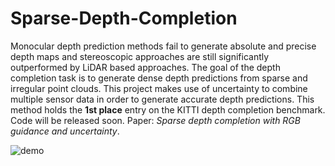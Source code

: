 # Sparse-Depth-Completion

Monocular depth prediction methods fail to generate absolute and precise depth maps and stereoscopic approaches are still significantly outperformed by LiDAR based approaches. The goal of the depth completion task is to generate dense depth predictions from sparse and irregular point clouds. This project makes use of uncertainty to combine multiple sensor data in order to generate accurate depth predictions. This method holds the **1st place** entry on the KITTI depth completion benchmark. Code will be released soon.
Paper: _Sparse depth completion with RGB guidance and uncertainty_.

![demo](https://user-images.githubusercontent.com/9694230/51806092-db766c00-2275-11e9-8de0-888bed0fc9e8.gif)

